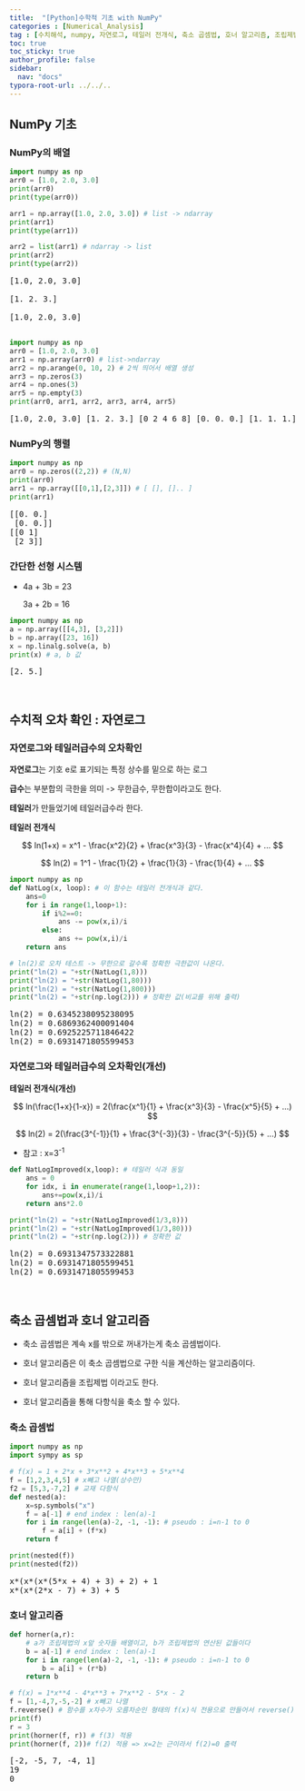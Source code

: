 ```yaml
---
title:  "[Python]수학적 기초 with NumPy"
categories : [Numerical_Analysis]
tag : [수치해석, numpy, 자연로그, 테일러 전개식, 축소 곱셈법, 호너 알고리즘, 조립제법]
toc: true
toc_sticky: true
author_profile: false
sidebar:
  nav: "docs"
typora-root-url: ../../..
---
```


<head>
  <style>
    table.dataframe {
      white-space: normal;
      width: 100%;
      height: 240px;
      display: block;
      overflow: auto;
      font-family: Arial, sans-serif;
      font-size: 0.9rem;
      line-height: 20px;
      text-align: center;
      border: 0px !important;
    }

    table.dataframe th {
      text-align: center;
      font-weight: bold;
      padding: 8px;
    }
    
    table.dataframe td {
      text-align: center;
      padding: 8px;
    }
    
    table.dataframe tr:hover {
      background: #b8d1f3; 
    }
    
    .output_prompt {
      overflow: auto;
      font-size: 0.9rem;
      line-height: 1.45;
      border-radius: 0.3rem;
      -webkit-overflow-scrolling: touch;
      padding: 0.8rem;
      margin-top: 0;
      margin-bottom: 15px;
      font: 1rem Consolas, "Liberation Mono", Menlo, Courier, monospace;
      color: $code-text-color;
      border: solid 1px $border-color;
      border-radius: 0.3rem;
      word-break: normal;
      white-space: pre;
    }

  .dataframe tbody tr th:only-of-type {
      vertical-align: middle;
  }

  .dataframe tbody tr th {
      vertical-align: top;
  }

  .dataframe thead th {
      text-align: center !important;
      padding: 8px;
  }

  .page__content p {
      margin: 0 0 0px !important;
  }

  .page__content p > strong {
    font-size: 0.8rem !important;
  }

  </style>
</head>


## NumPy 기초


### NumPy의 배열



```python
import numpy as np
arr0 = [1.0, 2.0, 3.0]
print(arr0)
print(type(arr0))

arr1 = np.array([1.0, 2.0, 3.0]) # list -> ndarray
print(arr1)
print(type(arr1))

arr2 = list(arr1) # ndarray -> list
print(arr2)
print(type(arr2))
```

<pre>
[1.0, 2.0, 3.0]
<class 'list'>
[1. 2. 3.]
<class 'numpy.ndarray'>
[1.0, 2.0, 3.0]
<class 'list'>
</pre>

```python
import numpy as np
arr0 = [1.0, 2.0, 3.0]
arr1 = np.array(arr0) # list->ndarray
arr2 = np.arange(0, 10, 2) # 2씩 띄어서 배열 생성
arr3 = np.zeros(3)
arr4 = np.ones(3)
arr5 = np.empty(3)
print(arr0, arr1, arr2, arr3, arr4, arr5)
```

<pre>
[1.0, 2.0, 3.0] [1. 2. 3.] [0 2 4 6 8] [0. 0. 0.] [1. 1. 1.] [1. 1. 1.]
</pre>




### NumPy의 행렬



```python
import numpy as np
arr0 = np.zeros((2,2)) # (N,N)
print(arr0)
arr1 = np.array([[0,1],[2,3]]) # [ [], [].. ]
print(arr1)
```

<pre>
[[0. 0.]
 [0. 0.]]
[[0 1]
 [2 3]]
</pre>




### 간단한 선형 시스템

* 4a + 3b = 23  

  3a + 2b = 16



```python
import numpy as np
a = np.array([[4,3], [3,2]])
b = np.array([23, 16])
x = np.linalg.solve(a, b)
print(x) # a, b 값
```

<pre>
[2. 5.]
</pre>
<br>

## 수치적 오차 확인 : 자연로그



### 자연로그와 테일러급수의 오차확인

**자연로그**는 기호 e로 표기되는 특정 상수를 밑으로 하는 로그

**급수**는 부분합의 극한을 의미 -> 무한급수, 무한합이라고도 한다.

**테일러**가 만들었기에 테일러급수라 한다.

**테일러 전개식**



$$ ln(1+x) = x^1 - \frac{x^2}{2} + \frac{x^3}{3} - \frac{x^4}{4} + ... $$



$$ ln(2) = 1^1 - \frac{1}{2} + \frac{1}{3} - \frac{1}{4} + ... $$



```python
import numpy as np
def NatLog(x, loop): # 이 함수는 테일러 전개식과 같다.
    ans=0
    for i in range(1,loop+1):
        if i%2==0:
            ans -= pow(x,i)/i
        else:
            ans += pow(x,i)/i
    return ans
```


```python
# ln(2)로 오차 테스트 -> 무한으로 갈수록 정확한 극한값이 나온다.
print("ln(2) = "+str(NatLog(1,8)))
print("ln(2) = "+str(NatLog(1,80)))
print("ln(2) = "+str(NatLog(1,800)))
print("ln(2) = "+str(np.log(2))) # 정확한 값(비교를 위해 출력)
```

<pre>
ln(2) = 0.6345238095238095
ln(2) = 0.6869362400091404
ln(2) = 0.6925225711846422
ln(2) = 0.6931471805599453
</pre>




### 자연로그와 테일러급수의 오차확인(개선)


**테일러 전개식(개선)**



$$ ln(\frac{1+x}{1-x}) = 2(\frac{x^1}{1} + \frac{x^3}{3} - \frac{x^5}{5} + ...) $$



$$ ln(2) = 2(\frac{3^{-1}}{1} + \frac{3^{-3}}{3} - \frac{3^{-5}}{5} + ...) $$

* 참고 : x=3<sup>-1</sup>



```python
def NatLogImproved(x,loop): # 테일러 식과 동일
    ans = 0
    for idx, i in enumerate(range(1,loop+1,2)):
        ans+=pow(x,i)/i
    return ans*2.0
```


```python
print("ln(2) = "+str(NatLogImproved(1/3,8)))
print("ln(2) = "+str(NatLogImproved(1/3,80)))
print("ln(2) = "+str(np.log(2))) # 정확한 값
```

<pre>
ln(2) = 0.6931347573322881
ln(2) = 0.6931471805599451
ln(2) = 0.6931471805599453
</pre>
<br>

## 축소 곱셈법과 호너 알고리즘

* 축소 곱셈법은 계속 x를 밖으로 꺼내가는게 축소 곱셈법이다.

* 호너 알고리즘은 이 축소 곱셈법으로 구한 식을 계산하는 알고리즘이다.

* 호너 알고리즘을 조립제법 이라고도 한다.

* 호너 알고리즘을 통해 다항식을 축소 할 수 있다.





### 축소 곱셈법



```python
import numpy as np
import sympy as sp

# f(x) = 1 + 2*x + 3*x**2 + 4*x**3 + 5*x**4
f = [1,2,3,4,5] # x빼고 나열(상수만)
f2 = [5,3,-7,2] # 교재 다항식
def nested(a):
    x=sp.symbols("x")
    f = a[-1] # end index : len(a)-1
    for i in range(len(a)-2, -1, -1): # pseudo : i=n-1 to 0
        f = a[i] + (f*x)
    return f

print(nested(f))
print(nested(f2))
```

<pre>
x*(x*(x*(5*x + 4) + 3) + 2) + 1
x*(x*(2*x - 7) + 3) + 5
</pre>




### 호너 알고리즘



```python
def horner(a,r):
    # a가 조립제법의 x앞 숫자들 배열이고, b가 조립제법의 연산된 값들이다
    b = a[-1] # end index : len(a)-1
    for i in range(len(a)-2, -1, -1): # pseudo : i=n-1 to 0
        b = a[i] + (r*b)
    return b

# f(x) = 1*x**4 - 4*x**3 + 7*x**2 - 5*x - 2
f = [1,-4,7,-5,-2] # x빼고 나열
f.reverse() # 함수를 x차수가 오름차순인 형태의 f(x)식 전용으로 만들어서 reverse() 했음.
print(f)
r = 3
print(horner(f, r)) # f(3) 적용
print(horner(f, 2))# f(2) 적용 => x=2는 근이라서 f(2)=0 출력
```

<pre>
[-2, -5, 7, -4, 1]
19
0
</pre>